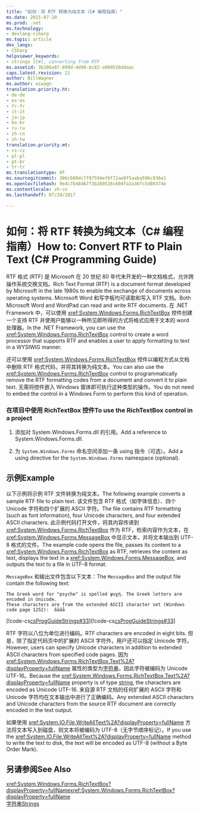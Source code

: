```yaml
---
title: "如何：将 RTF 转换为纯文本（C# 编程指南）"
ms.date: 2015-07-20
ms.prod: .net
ms.technology:
- devlang-csharp
ms.topic: article
dev_langs:
- CSharp
helpviewer_keywords:
- strings [C#], converting from RTF
ms.assetid: 3b386a87-899d-4d98-bc82-a980526ddaac
caps.latest.revision: 21
author: BillWagner
ms.author: wiwagn
translation.priority.ht:
- de-de
- es-es
- fr-fr
- it-it
- ja-jp
- ko-kr
- ru-ru
- zh-cn
- zh-tw
translation.priority.mt:
- cs-cz
- pl-pl
- pt-br
- tr-tr
ms.translationtype: HT
ms.sourcegitcommit: 306c608dc7f97594ef6f72ae0f5aaba596c936e1
ms.openlocfilehash: 9e4c7b48467f3b260526c604fa3a36fc5d80374e
ms.contentlocale: zh-cn
ms.lasthandoff: 07/28/2017

---
```

# <a name="how-to-convert-rtf-to-plain-text-c-programming-guide"></a><span data-ttu-id="f57cf-102">如何：将 RTF 转换为纯文本（C# 编程指南）</span><span class="sxs-lookup"><span data-stu-id="f57cf-102">How to: Convert RTF to Plain Text (C# Programming Guide)</span></span>
<span data-ttu-id="f57cf-103">RTF 格式 (RTF) 是 Microsoft 在 20 世纪 80 年代末开发的一种文档格式，允许跨操作系统交换文档。</span><span class="sxs-lookup"><span data-stu-id="f57cf-103">Rich Text Format (RTF) is a document format developed by Microsoft in the late 1980s to enable the exchange of documents across operating systems.</span></span> <span data-ttu-id="f57cf-104">Microsoft Word 和写字板均可读取和写入 RTF 文档。</span><span class="sxs-lookup"><span data-stu-id="f57cf-104">Both Microsoft Word and WordPad can read and write RTF documents.</span></span> <span data-ttu-id="f57cf-105">在 .NET Framework 中，可以使用 <xref:System.Windows.Forms.RichTextBox> 控件创建一个支持 RTF 并使用户能够以一种所见即所得的方式将格式应用于文本的 word 处理器。</span><span class="sxs-lookup"><span data-stu-id="f57cf-105">In the .NET Framework, you can use the <xref:System.Windows.Forms.RichTextBox> control to create a word processor that supports RTF and enables a user to apply formatting to text in a WYSIWIG manner.</span></span>  
  
 <span data-ttu-id="f57cf-106">还可以使用 <xref:System.Windows.Forms.RichTextBox> 控件以编程方式从文档中删除 RTF 格式代码，并将其转换为纯文本。</span><span class="sxs-lookup"><span data-stu-id="f57cf-106">You can also use the <xref:System.Windows.Forms.RichTextBox> control to programmatically remove the RTF formatting codes from a document and convert it to plain text.</span></span> <span data-ttu-id="f57cf-107">无需将控件嵌入 Windows 窗体即可执行这种类型的操作。</span><span class="sxs-lookup"><span data-stu-id="f57cf-107">You do not need to embed the control in a Windows Form to perform this kind of operation.</span></span>  
  
### <a name="to-use-the-richtextbox-control-in-a-project"></a><span data-ttu-id="f57cf-108">在项目中使用 RichTextBox 控件</span><span class="sxs-lookup"><span data-stu-id="f57cf-108">To use the RichTextBox control in a project</span></span>  
  
1.  <span data-ttu-id="f57cf-109">添加对 System.Windows.Forms.dll 的引用。</span><span class="sxs-lookup"><span data-stu-id="f57cf-109">Add a reference to System.Windows.Forms.dll.</span></span>  
  
2.  <span data-ttu-id="f57cf-110">为 `System.Windows.Forms` 命名空间添加一条 using 指令（可选）。</span><span class="sxs-lookup"><span data-stu-id="f57cf-110">Add a using directive for the `System.Windows.Forms` namespace (optional).</span></span>  
  
## <a name="example"></a><span data-ttu-id="f57cf-111">示例</span><span class="sxs-lookup"><span data-stu-id="f57cf-111">Example</span></span>  
 <span data-ttu-id="f57cf-112">以下示例将示例 RTF 文件转换为纯文本。</span><span class="sxs-lookup"><span data-stu-id="f57cf-112">The following example converts a sample RTF file to plain text.</span></span> <span data-ttu-id="f57cf-113">该文件包含 RTF 格式（如字体信息）、四个 Unicode 字符和四个扩展的 ASCII 字符。</span><span class="sxs-lookup"><span data-stu-id="f57cf-113">The file contains RTF formatting (such as font information), four Unicode characters, and four extended ASCII characters.</span></span> <span data-ttu-id="f57cf-114">此示例代码打开文件，将其内容传递到 <xref:System.Windows.Forms.RichTextBox> 作为 RTF，检索内容作为文本，在 <xref:System.Windows.Forms.MessageBox> 中显示文本，并将文本输出到 UTF-8 格式的文件。</span><span class="sxs-lookup"><span data-stu-id="f57cf-114">The example code opens the file, passes its content to a <xref:System.Windows.Forms.RichTextBox> as RTF, retrieves the content as text, displays the text in a <xref:System.Windows.Forms.MessageBox>, and outputs the text to a file in UTF-8 format.</span></span>  
  
 <span data-ttu-id="f57cf-115">`MessageBox` 和输出文件包含以下文本：</span><span class="sxs-lookup"><span data-stu-id="f57cf-115">The `MessageBox` and the output file contain the following text:</span></span>  
  
```  
The Greek word for "psyche" is spelled ψυχή. The Greek letters are encoded in Unicode.  
These characters are from the extended ASCII character set (Windows code page 1252):  âäӑå  
```  
  
 <span data-ttu-id="f57cf-116">[!code-cs[csProgGuideStrings#33](../../../csharp/programming-guide/strings/codesnippet/CSharp/how-to-convert-rtf-to-plain-text_1.cs)]</span><span class="sxs-lookup"><span data-stu-id="f57cf-116">[!code-cs[csProgGuideStrings#33](../../../csharp/programming-guide/strings/codesnippet/CSharp/how-to-convert-rtf-to-plain-text_1.cs)]</span></span>  
  
 <span data-ttu-id="f57cf-117">RTF 字符以八位为单位进行编码。</span><span class="sxs-lookup"><span data-stu-id="f57cf-117">RTF characters are encoded in eight bits.</span></span> <span data-ttu-id="f57cf-118">但是，除了指定代码页中的扩展的 ASCII 字符外，用户还可以指定 Unicode 字符。</span><span class="sxs-lookup"><span data-stu-id="f57cf-118">However, users can specify Unicode characters in addition to extended ASCII characters from specified code pages.</span></span> <span data-ttu-id="f57cf-119">因为 <xref:System.Windows.Forms.RichTextBox.Text%2A?displayProperty=fullName> 属性的类型为[字符串](../../../csharp/language-reference/keywords/string.md)，因此字符被编码为 Unicode UTF-16。</span><span class="sxs-lookup"><span data-stu-id="f57cf-119">Because the <xref:System.Windows.Forms.RichTextBox.Text%2A?displayProperty=fullName> property is of type [string](../../../csharp/language-reference/keywords/string.md), the characters are encoded as Unicode UTF-16.</span></span> <span data-ttu-id="f57cf-120">来自源 RTF 文档的任何扩展的 ASCII 字符和 Unicode 字符均在文本输出中进行了正确编码。</span><span class="sxs-lookup"><span data-stu-id="f57cf-120">Any extended ASCII characters and Unicode characters from the source RTF document are correctly encoded in the text output.</span></span>  
  
 <span data-ttu-id="f57cf-121">如果使用 <xref:System.IO.File.WriteAllText%2A?displayProperty=fullName> 方法将文本写入到磁盘，则文本将被编码为 UTF-8（无字节顺序标记）。</span><span class="sxs-lookup"><span data-stu-id="f57cf-121">If you use the <xref:System.IO.File.WriteAllText%2A?displayProperty=fullName> method to write the text to disk, the text will be encoded as UTF-8 (without a Byte Order Mark).</span></span>  
  
## <a name="see-also"></a><span data-ttu-id="f57cf-122">另请参阅</span><span class="sxs-lookup"><span data-stu-id="f57cf-122">See Also</span></span>  
 <span data-ttu-id="f57cf-123"><xref:System.Windows.Forms.RichTextBox?displayProperty=fullName></span><span class="sxs-lookup"><span data-stu-id="f57cf-123"><xref:System.Windows.Forms.RichTextBox?displayProperty=fullName></span></span>   
 [<span data-ttu-id="f57cf-124">字符串</span><span class="sxs-lookup"><span data-stu-id="f57cf-124">Strings</span></span>](../../../csharp/programming-guide/strings/index.md)

